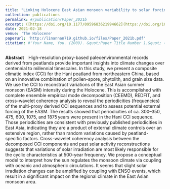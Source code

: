 ```yaml
---
title: "Linking Holocene East Asian monsoon variability to solar forcing and ENSO activity: Multi-proxy evidence from a peatland in Northeastern China"
collection: publications
permalink: #/publication/Paper_2021b
excerpt: ([https://doi.org/10.1177/0959683621994662](https://doi.org/10.1177/0959683621994662))
date: 2021-02-18
venue: 'The Holocene'
paperurl: 'http://linannan719.github.io/files/Paper_2021b.pdf'
citation: #'Your Name, You. (2009). &quot;Paper Title Number 1.&quot; <i>Journal 1</i>. 1(1).'
---
```


**Abstract**&emsp;High-resolution proxy-based paleoenvironmental records derived from peatlands provide important insights into climate changes over centennial to millennial timescales. In this study, we present a composite climatic index (CCI) for the Hani peatland from northeastern China, based on an innovative combination of pollen-spore, phytolith, and grain size data. We use the CCI to reconstruct variations of the East Asian summer monsoon (EASM) intensity during the Holocene. This is accomplished with complete ensemble empirical mode decomposition (CEEMD), REDFIT, and cross-wavelet coherency analysis to reveal the periodicities (frequencies) of the multi-proxy derived CCI sequences and to assess potential external forcing of the EASM. The results showed that periodicities of ca. 300–350, 475, 600, 1075, and 1875 years were present in the Hani CCI sequence. Those periodicities are consistent with previously published periodicities in East Asia, indicating they are a product of external climate controls over an extensive region, rather than random variations caused by peatland-specific factors. Cross-wavelet coherency analysis between the decomposed CCI components and past solar activity reconstructions suggests that variations of solar irradiation are most likely responsible for the cyclic characteristics at 500-year frequency. We propose a conceptual model to interpret how the sun regulates the monsoon climate via coupling with oceanic and atmospheric circulations. It seems that slight solar irradiation changes can be amplified by coupling with ENSO events, which result in a significant impact on the regional climate in the East Asian monsoon area.
